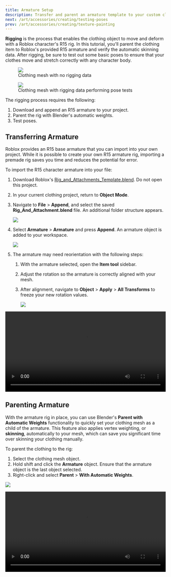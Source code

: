 ```yaml
---
title: Armature Setup
description: Transfer and parent an armature template to your custom clothing Blender project.
next: /art/accessories/creating/testing-poses
prev: /art/accessories/creating/texture-painting
---
```


**Rigging** is the process that enables the clothing object to move and deform with a Roblox character's R15 rig. In this tutorial, you'll parent the clothing item to Roblox's provided R15 armature and verify the automatic skinning data. After rigging, be sure to test out some basic poses to ensure that your clothes move and stretch correctly with any character body.

<GridContainer numColumns="2">
  <figure>
    <img src="../../../assets/art/accessories/creating/Texturing-Complete.png" />
    <figcaption>Clothing mesh with no rigging data</figcaption>
  </figure>
  <figure>
    <img src="../../../assets/art/accessories/creating/Rigging-Pose-Tests.png" />
    <figcaption>Clothing mesh with rigging data performing pose tests</figcaption>
  </figure>
</GridContainer>

The rigging process requires the following:

1. Download and append an R15 armature to your project.
2. Parent the rig with Blender's automatic weights.
3. Test poses.

## Transferring Armature

Roblox provides an R15 base armature that you can import into your own project. While it is possible to create your own R15 armature rig, importing a premade rig saves you time and reduces the potential for error.

To import the R15 character armature into your file:

1. Download Roblox's [Rig_and_Attachments_Template.blend](../../../assets/modeling/meshes/reference-files/Rig_and_Attachments_Template.blend). Do not open this project.
2. In your current clothing project, return to **Object Mode**.
3. Navigate to **File** > **Append**, and select the saved **Rig_And_Attachment.blend** file. An additional folder structure appears.

   <img src="../../../assets/art/accessories/creating/Rigging-Append-Browser.png" />

4. Select **Armature** > **Armature** and press **Append**. An armature object is added to your workspace.

   <img src="../../../assets/art/accessories/creating/Rigging-Armature-Appended.png" />

5. The armature may need reorientation with the following steps:

   1. With the armature selected, open the **Item tool** sidebar.
   2. Adjust the rotation so the armature is correctly aligned with your mesh.
   3. After alignment, navigate to **Object** > **Apply** > **All Transforms** to freeze your new rotation values.

      <img src="../../../assets/art/accessories/creating/Rigging-Freeze-Transforms.png" />

<video controls src="../../../assets/art/accessories/creating/Rigging_01.mp4" width="100%"></video>

## Parenting Armature

With the armature rig in place, you can use Blender's **Parent with Automatic Weights** functionality to quickly set your clothing mesh as a child of the armature. This feature also applies vertex weighting, or **skinning**, automatically to your mesh, which can save you significant time over skinning your clothing manually.

To parent the clothing to the rig:

1. Select the clothing mesh object.
2. Hold shift and click the **Armature** object. Ensure that the armature object is the last object selected.
3. Right-click and select **Parent** > **With Automatic Weights**.

<img src="../../../assets/art/accessories/creating/Rigging-Auto-Weights.png" />

<video controls src="../../../assets/art/accessories/creating/Rigging_02.mp4" width="100%"></video>
